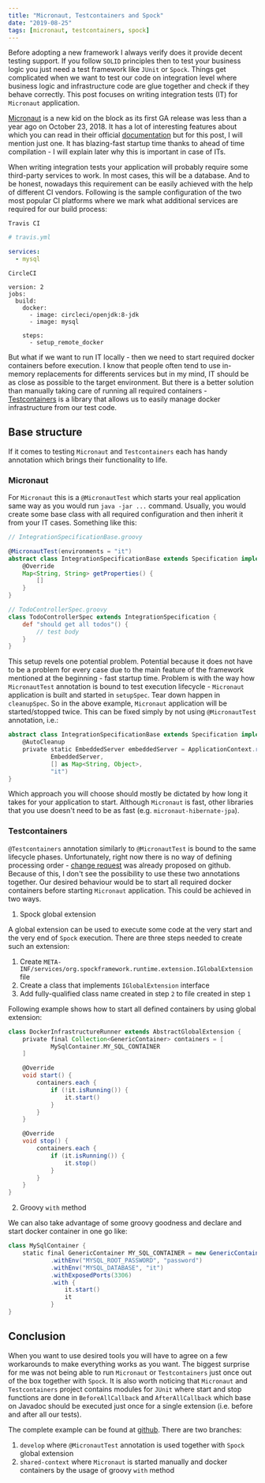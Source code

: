 ```yaml
---
title: "Micronaut, Testcontainers and Spock"
date: "2019-08-25"
tags: [micronaut, testcontainers, spock]
---
```


Before adopting a new framework I always verify does it provide decent testing support. If you follow `SOLID` principles then to test your business logic you just need a test framework like `JUnit` or `Spock`. Things get complicated when we want to test our code on integration level where business logic and infrastructure code are glue together and check if they behave correctly. This post focuses on writing 
integration tests (IT) for `Micronaut` application.

<!-- end -->

[Micronaut](https://micronaut.io/index.html) is a new kid on the block as its first GA release was less than a year ago on October 23, 2018. It has a lot of interesting features about which you can read in their official [documentation](https://docs.micronaut.io/latest/guide/index.html) but for this post, I will mention just one. It has blazing-fast startup time thanks to ahead of time compilation - I will explain later why this is important in case of ITs.

When writing integration tests your application will probably require some third-party services to work. In most cases, this will be a database. And to be honest, nowadays this requirement can be easily achieved with the help of different CI vendors. Following is the sample configuration of the two most popular CI platforms where we mark what additional services are required for our build process:

`Travis CI`

```yml
# travis.yml

services:
  - mysql 
```

`CircleCI`

```
version: 2
jobs:
  build:
    docker:
      - image: circleci/openjdk:8-jdk
      - image: mysql

    steps:
      - setup_remote_docker
```

But what if we want to run IT locally - then we need to start required docker containers before execution. I know that people often tend to use in-memory replacements for differents services but in my mind, IT
should be as close as possible to the target environment. But there is a better solution than manually taking care of running all required containers - [Testcontainers](https://www.testcontainers.org/) is a library that allows us to easily manage docker infrastructure from our test code. 

## Base structure

If it comes to testing `Micronaut` and `Testcontainers` each has handy annotation which brings their functionality to life. 

### Micronaut

For `Micronaut` this is a `@MicronautTest` which starts your real application same way as you would run `java -jar ...` command. Usually, you would create some base class with all required configuration
and then inherit it from your IT cases. Something like this:

```groovy
// IntegrationSpecificationBase.groovy

@MicronautTest(environments = "it")
abstract class IntegrationSpecificationBase extends Specification implements TestPropertyProvider {
    @Override
    Map<String, String> getProperties() {
        []
    }
}

// TodoControllerSpec.groovy
class TodoControllerSpec extends IntegrationSpecification {
    def "should get all todos"() {
        // test body
    }
}
```

This setup revels one potential problem. Potential because it does not have to be a problem for every case due to the main feature of the framework mentioned at the beginning - fast startup time. 
Problem is with the way how `MicronautTest` annotation is bound to test execution lifecycle - `Micronaut` application is built and started in `setupSpec`. Tear down happen in `cleanupSpec`. So
in the above example, `Micronaut` application will be started/stopped twice. This can be fixed simply by not using `@MicronautTest` annotation, i.e.:

```groovy
abstract class IntegrationSpecificationBase extends Specification implements TestPropertyProvider {
    @AutoCleanup
    private static EmbeddedServer embeddedServer = ApplicationContext.run(
            EmbeddedServer,
            [] as Map<String, Object>,
            "it")
}

```

Which approach you will choose should mostly be dictated by how long it takes for your application to start. Although `Micronaut` is fast, other libraries that you use doesn't need to be as fast (e.g. `micronaut-hibernate-jpa`).

### Testcontainers

`@Testcontainers` annotation similarly to `@MicronautTest` is bound to the same lifecycle phases. Unfortunately, right now there is no way of defining processing order - [change request](https://github.com/spockframework/spock/issues/646) was already proposed on github. Because of this, I don't see the possibility to use these two annotations together. Our desired behaviour would
be to start all required docker containers before starting `Micronaut` application. This could be achieved in two ways.

1. Spock global extension

A global extension can be used to execute some code at the very start and the very end of `Spock` execution. There are three steps needed to create such an extension:

1) Create `META-INF/services/org.spockframework.runtime.extension.IGlobalExtension` file
2) Create a class that implements `IGlobalExtension` interface
3) Add fully-qualified class name created in step `2` to file created in step `1`

Following example shows how to start all defined containers by using global extension:

```groovy
class DockerInfrastructureRunner extends AbstractGlobalExtension {
    private final Collection<GenericContainer> containers = [
            MySqlContainer.MY_SQL_CONTAINER
    ]

    @Override
    void start() {
        containers.each {
            if (!it.isRunning()) {
                it.start()
            }
        }
    }

    @Override
    void stop() {
        containers.each {
            if (it.isRunning()) {
                it.stop()
            }
        }
    }
}
```

2. Groovy `with` method 

We can also take advantage of some groovy goodness and declare and start docker container in one go like:

```groovy
class MySqlContainer {
    static final GenericContainer MY_SQL_CONTAINER = new GenericContainer("mysql:8")
            .withEnv("MYSQL_ROOT_PASSWORD", "password")
            .withEnv("MYSQL_DATABASE", "it")
            .withExposedPorts(3306)
            .with {
                it.start()
                it
            }
}
```

## Conclusion

When you want to use desired tools you will have to agree on a few workarounds to make everything works as you want. The biggest surprise for me was not being able to run `Micronaut` or `Testcontainers` just once out of the box together with `Spock`. It is also worth noticing that `Micronaut` and `Testcontainers` project contains modules for `JUnit` where start and stop functions are done in `BeforeAllCallback` and `AfterAllCallback` which base on Javadoc should be 
executed just once for a single extension (i.e. before and after all our tests).

The complete example can be found at [github](https://github.com/ajurasz/micronaut-it). There are two branches:

1) `develop` where `@MicronautTest` annotation is used together with `Spock` global extension
2) `shared-context` where `Micronaut` is started manually and docker containers by the usage of groovy `with` method

